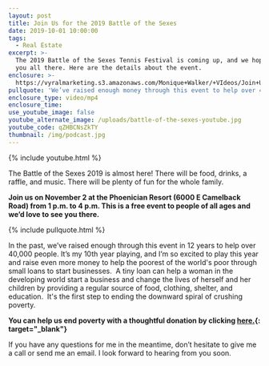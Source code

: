 ```yaml
---
layout: post
title: Join Us for the 2019 Battle of the Sexes
date: 2019-10-01 10:00:00
tags:
  - Real Estate
excerpt: >-
  The 2019 Battle of the Sexes Tennis Festival is coming up, and we hope to see
  you all there. Here are the details about the event.
enclosure: >-
  https://vyralmarketing.s3.amazonaws.com/Monique+Walker/+VIdeos/Join+Us+for+the+2019+Battle+of+the+Sexes.mp4
pullquote: 'We’ve raised enough money through this event to help over 40,000 people.'
enclosure_type: video/mp4
enclosure_time:
use_youtube_image: false
youtube_alternate_image: /uploads/battle-of-the-sexes-youtube.jpg
youtube_code: qZHBCNsZkTY
thumbnail: /img/podcast.jpg
---
```


{% include youtube.html %}

The Battle of the Sexes 2019 is almost here\! There will be food, drinks, a raffle, and music. There will be plenty of fun for the whole family.&nbsp;

**Join us on November 2 at the Phoenician Resort (6000 E Camelback Road) from 1 p.m. to 4 p.m. This is a free event to people of all ages and we’d love to see you there.**

{% include pullquote.html %}

In the past, we’ve raised enough through this event in 12 years to help over 40,000 people. It’s my 10th year playing, and I’m so excited to play this year and raise even more money to help the poorest of the world's poor through small loans to start businesses. &nbsp;A tiny loan can help a woman in the developing world start a business and change the lives of herself and her children by providing a regular source of food, clothing, shelter, and education. &nbsp;It's the first step to ending the downward spiral of crushing poverty.

**You can help us end poverty with a thoughtful donation by clicking [here.](http://www.fundrazr.com/BattleMonique){: target="_blank"}**

If you have any questions for me in the meantime, don’t hesitate to give me a call or send me an email. I look forward to hearing from you soon.

